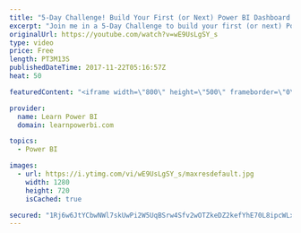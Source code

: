 ```yaml
---
title: "5-Day Challenge! Build Your First (or Next) Power BI Dashboard (Starts Mon Nov 27)"
excerpt: "Join me in a 5-Day Challenge to build your first (or next) Power BI Dashboard ==Complete Schedule Below== ∎ Day 1 Mon Nov 27: Query Editor ∎ Day 2 Tue Nov 28: DAX ∎ Day 3 Wed Nov 29: Visualization ∎ Day 4 Thu Nov 27: Power BI Platform ∎ Day 5 Fri Dec 1: Talk Power BI Marathon ==RESOURCES== 👉 Subscribe"
originalUrl: https://youtube.com/watch?v=wE9UsLgSY_s
type: video
price: Free
length: PT3M13S
publishedDateTime: 2017-11-22T05:16:57Z
heat: 50

featuredContent: "<iframe width=\"800\" height=\"500\" frameborder=\"0\" src=\"https://www.youtube.com/embed/wE9UsLgSY_s\" allow=\"accelerometer; autoplay; encrypted-media; gyroscope; picture-in-picture\" allowfullscreen></iframe>"

provider:
  name: Learn Power BI
  domain: learnpowerbi.com

topics:
  - Power BI

images:
  - url: https://i.ytimg.com/vi/wE9UsLgSY_s/maxresdefault.jpg
    width: 1280
    height: 720
    isCached: true

secured: "1Rj6w6JtYCbwNWl7skUwPi2W5UqBSrw4Sfv2wOTZkeDZ2kefYhE70L8ipcWLxDpNjnBIHl/hZUcVbaMhMM62mBoTFsMF8TwxmzYFvEFY9GKfo99gbn9Ks5i6iMV4STwxv1/q2x4HoB73s7fnyGux8XRDmxsE1ZxUosLqbw4j4Zb8Mubc1gz87etvP9cRi2eeC8oZog1rlTxrPNDEjTo5gIryQZi5DHToxbSoGEVtO5WGIujed0BtKs+zvILZazSsO6WXXPzrFEwYlRgShNonczwrjTKYut6p34RfR0YfC/EenhEJXZXymkxtUFCkYDw5/uX4WLnWw8EE81FXir4YxLvoU42Y39jVnFKFJcFo2rIur8FFBU2oz1qtb488lIyPnxa5wx3A+NpToomlBhq6WeV4LHdbQIbblc12nStDq+4=;8DG1dlawDxjVPPtWYMWJuw=="
---
```


